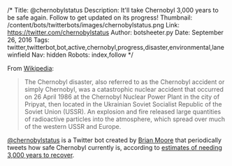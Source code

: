 /*
Title: @chernobylstatus
Description: It'll take Chernobyl 3,000 years to be safe again. Follow to get updated on its progress!
Thumbnail: /content/bots/twitterbots/images/chernobylstatus.png
Link: https://twitter.com/chernobylstatus
Author: botsheeter.py
Date: September 26, 2016
Tags: twitter,twitterbot,bot,active,chernobyl,progress,disaster,environmental,lanewinfield
Nav: hidden
Robots: index,follow
*/


From [Wikipedia](https://en.wikipedia.org/wiki/Chernobyl_disaster): 

> The Chernobyl disaster, also referred to as the Chernobyl accident or simply Chernobyl, was a catastrophic nuclear accident that occurred on 26 April 1986 at the Chernobyl Nuclear Power Plant in the city of Pripyat, then located in the Ukrainian Soviet Socialist Republic of the Soviet Union (USSR). An explosion and fire released large quantities of radioactive particles into the atmosphere, which spread over much of the western USSR and Europe.

[@chernobylstatus](https://twitter.com/chernobylstatus) is a Twitter bot created by [Brian Moore](https://twitter.com/lanewinfield) that periodically tweets how safe Chernobyl currently is, according to [estimates of needing 3,000 years to recover](http://www.csmonitor.com/World/Global-News/2016/0424/Chernobyl-will-be-unhabitable-for-at-least-3-000-years-say-nuclear-experts-video).
